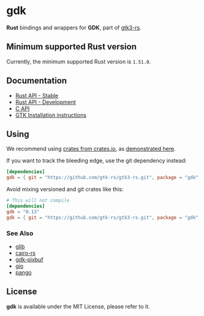 # gdk 

__Rust__ bindings and wrappers for __GDK__, part of [gtk3-rs](https://github.com/gtk-rs/gtk3-rs).

## Minimum supported Rust version

Currently, the minimum supported Rust version is `1.51.0`.

## Documentation

 * [Rust API - Stable](https://gtk-rs.org/gtk3-rs/stable/latest/docs/gdk/)
 * [Rust API - Development](https://gtk-rs.org/gtk3-rs/git/docs/gdk)
 * [C API](https://developer.gnome.org/gdk3/stable/)
 * [GTK Installation instructions](https://www.gtk.org/docs/installations/)

## Using

We recommend using [crates from crates.io](https://crates.io/keywords/gtk-rs),
as [demonstrated here](https://gtk-rs.org/#using).

If you want to track the bleeding edge, use the git dependency instead:

```toml
[dependencies]
gdk = { git = "https://github.com/gtk-rs/gtk3-rs.git", package = "gdk" }
```

Avoid mixing versioned and git crates like this:

```toml
# This will not compile
[dependencies]
gdk = "0.13"
gdk = { git = "https://github.com/gtk-rs/gtk3-rs.git", package = "gdk" }
```

### See Also

 * [glib](https://crates.io/crates/glib)
 * [cairo-rs](https://crates.io/crates/cairo-rs)
 * [gdk-pixbuf](https://crates.io/crates/gdk-pixbuf)
 * [gio](https://crates.io/crates/gio)
 * [pango](https://crates.io/crates/pango)

## License

__gdk__ is available under the MIT License, please refer to it.

